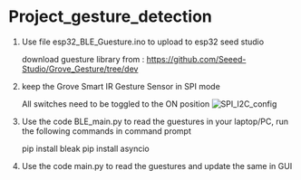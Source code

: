 # Project_gesture_detection
1. Use file esp32_BLE_Guesture.ino to upload to esp32 seed studio
   
     download guesture library from : https://github.com/Seeed-Studio/Grove_Gesture/tree/dev
2. keep the Grove Smart IR Gesture Sensor in SPI mode
   
     All switches need to be toggled to the ON position
    ![SPI_I2C_config](https://github.com/Sumanthverne357/Project_gesture_detection/assets/151477718/140b4a3f-643a-48ae-9f7c-6acb266c5685)
   
4. Use the code BLE_main.py to read the guestures in your laptop/PC, run the following commands in command prompt

     pip install bleak
     pip install asyncio
   
6. Use the code main.py to read the guestures and update the same in GUI

 
